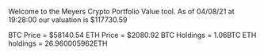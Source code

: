 Welcome to the Meyers Crypto Portfolio Value tool. 
As of 04/08/21 at 19:28:00 our valuation is $117730.59 

BTC Price = $58140.54
 ETH Price = $2080.92
BTC Holdings = 1.06BTC
 ETH holdings = 26.960005962ETH 
